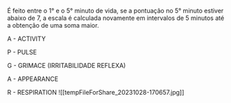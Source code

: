 
É feito entre o 1° e o 5° minuto de vida, se a pontuação no 5° minuto estiver abaixo de 7, a escala é calculada novamente em intervalos de 5 minutos até a obtenção de uma soma maior. 

A - ACTIVITY

P - PULSE 

G - GRIMACE (IRRITABILIDADE REFLEXA)

A - APPEARANCE 

R - RESPIRATION ![[tempFileForShare_20231028-170657.jpg]]